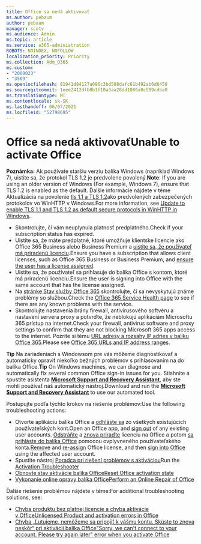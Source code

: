 ```yaml
---
title: Office sa nedá aktivovať
ms.author: pebaum
author: pebaum
manager: scotv
ms.audience: Admin
ms.topic: article
ms.service: o365-administration
ROBOTS: NOINDEX, NOFOLLOW
localization_priority: Priority
ms.collection: Adm_O365
ms.custom:
- "2000023"
- "3509"
ms.openlocfilehash: 81941d84127a096c3bd588dafc61b492ab6d6458
ms.sourcegitcommit: 1eee2412dfb8b1f10a3aa28dd1086a0c589cdba0
ms.translationtype: MT
ms.contentlocale: sk-SK
ms.lasthandoff: 06/07/2021
ms.locfileid: "52798695"
---
```

# <a name="unable-to-activate-office"></a><span data-ttu-id="b2473-102">Office sa nedá aktivovať</span><span class="sxs-lookup"><span data-stu-id="b2473-102">Unable to activate Office</span></span>

<span data-ttu-id="b2473-103">**Poznámka:** Ak používate staršiu verziu balíka Windows (napríklad Windows 7), uistite sa, že protokol TLS 1.2 je predvolene povolený.</span><span class="sxs-lookup"><span data-stu-id="b2473-103">**Note**: If you are using an older version of Windows (For example, Windows 7), ensure that TLS 1.2 is enabled as the default.</span></span> <span data-ttu-id="b2473-104">Ďalšie informácie nájdete v téme Aktualizácia na povolenie [tls 1.1 a TLS 1.2](https://support.microsoft.com/topic/update-to-enable-tls-1-1-and-tls-1-2-as-default-secure-protocols-in-winhttp-in-windows-c4bd73d2-31d7-761e-0178-11268bb10392)ako predvolených zabezpečených protokolov vo WinHTTP v Windows.</span><span class="sxs-lookup"><span data-stu-id="b2473-104">For more information, see [Update to enable TLS 1.1 and TLS 1.2 as default secure protocols in WinHTTP in Windows](https://support.microsoft.com/topic/update-to-enable-tls-1-1-and-tls-1-2-as-default-secure-protocols-in-winhttp-in-windows-c4bd73d2-31d7-761e-0178-11268bb10392).</span></span>

- <span data-ttu-id="b2473-105">Skontrolujte, či vám neuplynula platnosť predplatného.</span><span class="sxs-lookup"><span data-stu-id="b2473-105">Check if your subscription status has expired.</span></span>
- <span data-ttu-id="b2473-106">Uistite sa, že máte predplatné, ktoré umožňuje klientske licencie ako Office 365 Business alebo Business Premium a [uistite sa, že používateľ má priradenú licenciu](/microsoft-365/admin/manage/assign-licenses-to-users).</span><span class="sxs-lookup"><span data-stu-id="b2473-106">Ensure you have a subscription that allows client licenses, such as Office 365 Business or Business Premium, and [ensure the user has a license assigned](/microsoft-365/admin/manage/assign-licenses-to-users).</span></span>
- <span data-ttu-id="b2473-107">Uistite sa, že používateľ sa prihlasuje do balíka Office s kontom, ktoré má priradenú licenciu.</span><span class="sxs-lookup"><span data-stu-id="b2473-107">Ensure the user is signing into Office with the same account that has the license assigned.</span></span>
- <span data-ttu-id="b2473-108">Na [stránke Stav služby Office 365](/office365/enterprise/view-service-health) skontrolujte, či sa nevyskytujú známe problémy so službou.</span><span class="sxs-lookup"><span data-stu-id="b2473-108">Check the [Office 365 Service Health page](/office365/enterprise/view-service-health) to see if there are any known problems with the service.</span></span>
- <span data-ttu-id="b2473-109">Skontrolujte nastavenia brány firewall, antivírusového softvéru a nastavení servera proxy a potvrďte, že neblokujú aplikáciám Microsoftu 365 prístup na internet.</span><span class="sxs-lookup"><span data-stu-id="b2473-109">Check your firewall, antivirus software and proxy settings to confirm that they are not blocking Microsoft 365 apps access to the internet.</span></span> <span data-ttu-id="b2473-110">Pozrite si tému [URL adresy a rozsahy IP adries v balíku Office 365](/office365/enterprise/urls-and-ip-address-ranges "URL adresy a rozsahy IP adries služieb Office 365").</span><span class="sxs-lookup"><span data-stu-id="b2473-110">Please see [Office 365 URLs and IP address ranges](/office365/enterprise/urls-and-ip-address-ranges "Office 365 URLs and IP address ranges").</span></span>

<span data-ttu-id="b2473-111">**Tip** Na zariadeniach s Windowsom pre vás môžeme diagnostikovať a automaticky opraviť niekoľko bežných problémov s prihlasovaním na do balíka Office.</span><span class="sxs-lookup"><span data-stu-id="b2473-111">**Tip** On Windows machines, we can diagnose and automatically fix several common Office sign-in issues for you.</span></span> <span data-ttu-id="b2473-112">Stiahnite a spustite asistenta **[Microsoft Support and Recovery Assistant](https://aka.ms/SaRA-OfficeSignInScenario)**, aby ste mohli používať náš automatický nástroj.</span><span class="sxs-lookup"><span data-stu-id="b2473-112">Download and run the  **[Microsoft Support and Recovery Assistant](https://aka.ms/SaRA-OfficeSignInScenario)** to use our automated tool.</span></span>

<span data-ttu-id="b2473-113">Postupujte podľa týchto krokov na riešenie problémov:</span><span class="sxs-lookup"><span data-stu-id="b2473-113">Use the following troubleshooting actions:</span></span>

- <span data-ttu-id="b2473-114">Otvorte aplikáciu balíka Office a [odhláste sa](https://support.office.com/article/5a20dc11-47e9-4b6f-945d-478cb6d92071) zo všetkých existujúcich používateľských kont.</span><span class="sxs-lookup"><span data-stu-id="b2473-114">Open an Office app, and [sign out](https://support.office.com/article/5a20dc11-47e9-4b6f-945d-478cb6d92071) of any existing user accounts.</span></span> <span data-ttu-id="b2473-115">[Odstráňte](/microsoft-365/admin/manage/remove-licenses-from-users) a [znova priraďte](/microsoft-365/admin/manage/assign-licenses-to-users) licenciu na Office a potom [sa prihláste do balíka Office](https://support.office.com/article/628ea040-f265-49de-b986-be09c3ebf8a9) pomocou ovplyvneného používateľského konta.</span><span class="sxs-lookup"><span data-stu-id="b2473-115">[Remove](/microsoft-365/admin/manage/remove-licenses-from-users) and [re-assign](/microsoft-365/admin/manage/assign-licenses-to-users) Office license, and then [sign into Office](https://support.office.com/article/628ea040-f265-49de-b986-be09c3ebf8a9) using the affected user account.</span></span>
- <span data-ttu-id="b2473-116">Spustite nástroj [Poradca pri riešení problémov s aktiváciou](https://aka.ms/SARA-OfficeActivation-Alchemy)</span><span class="sxs-lookup"><span data-stu-id="b2473-116">Run the [Activation Troubleshooter](https://aka.ms/SARA-OfficeActivation-Alchemy)</span></span>
- [<span data-ttu-id="b2473-117">Obnovte stav aktivácie balíka Office</span><span class="sxs-lookup"><span data-stu-id="b2473-117">Reset Office activation state</span></span>](/office365/troubleshoot/activation/reset-office-365-proplus-activation-state "Obnovte stav aktivácie balíka Office")
- [<span data-ttu-id="b2473-118">Vykonanie online opravy balíka Office</span><span class="sxs-lookup"><span data-stu-id="b2473-118">Perform an Online Repair of Office</span></span>](https://support.office.com/Article/7821d4b6-7c1d-4205-aa0e-a6b40c5bb88b?wt.mc_id=Alchemy_ClientDIA)

<span data-ttu-id="b2473-119">Ďalšie riešenie problémov nájdete v téme:</span><span class="sxs-lookup"><span data-stu-id="b2473-119">For additional troubleshooting solutions, see:</span></span>  

- [<span data-ttu-id="b2473-120">Chyba produktu bez platnej licencie a chyba aktivácie v Office</span><span class="sxs-lookup"><span data-stu-id="b2473-120">Unlicensed Product and activation errors in Office</span></span>](https://support.office.com/Article/0d23d3c0-c19c-4b2f-9845-5344fedc4380?wt.mc_id=Alchemy_ClientDIA)
- [<span data-ttu-id="b2473-121">Chyba „Ľutujeme, nemôžeme sa pripojiť k vášmu kontu. Skúste to znova neskôr“ pri aktivácii balíka Office</span><span class="sxs-lookup"><span data-stu-id="b2473-121">"Sorry, we can't connect to your account. Please try again later" error when you activate Office</span></span>](/office/troubleshoot/activation-installation/issue-when-activate-office-from-office-365)